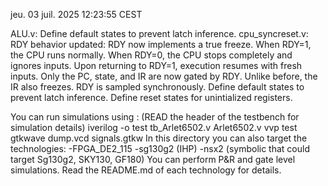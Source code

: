 jeu. 03 juil. 2025 12:23:55 CEST

ALU.v:
Define default states to prevent latch inference.
cpu_syncreset.v:
RDY behavior updated:
RDY now implements a true freeze. When RDY=1, the CPU runs normally. When RDY=0, the CPU stops completely and ignores inputs. Upon returning to RDY=1, execution resumes with fresh inputs. Only the PC, state, and IR are now gated by RDY. Unlike before, the IR also freezes. RDY is sampled synchronously.
Define default states to prevent latch inference.
Define reset states for unintialized registers.

You can run simulations using : (READ the header of the testbench for simulation details)
iverilog -o test tb_Arlet6502.v Arlet6502.v
vvp test
gtkwave  dump.vcd signals.gtkw
In this directory you can also target the technologies:
 -FPGA_DE2_115
 -sg130g2 (IHP)
 -nsx2    (symbolic that could target Sg130g2, SKY130, GF180)
You can perform P&R and gate level simulations. Read the README.md of each technology for details.
